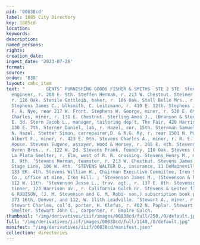 ```yaml
---
pid: '00838cd'
label: 1885 City Directory
key: 1885cd
location: 
keywords: 
description: 
named_persons: 
rights: 
creation_date: 
ingest_date: '2023-07-26'
format: 
source: 
order: '838'
layout: cmhc_item
text: "        GENTS’ FURNISHING GOODS FISHER & SMITHS  STE 2 STE  Steen William J.,
  engineer, r. 208 E. 9th. Steffen Herman, r. 213 W. Chestnut. Steiner Anton, miner,
  r. 116 Oak. Stenile Gottleib, baker, r. 106 Oak. Stell Belle Mrs., r. 219 W. Chestnut.
  Stephens James C., blksmith, C. Leitzmann, r. 419 E. 12th. Stephens James J., painter,
  F. A. Nye, rear 217 W. Front. Stephens W. George, miner, r. 530 E. 6th. ’ Stephenson
  Charles, miner, r. 131 E. Chestnut. Sterling Amos J., (Branson & Sterling,) r. 324
  E. 3d. Stern Jacob L., manager, tailoring dep’t, The Fair, 420 Harrison av., r.
  130 E. 7th. Sterner Daniel, lab, r. Hazel, cor. 15th. Sternman Samuel, lab, r. 1215
  N. Hazel. Stetter Simon, carrepairer,D. & R.G. Ry, r. rear 1501 N. Poplar. Stevens
  Albert F., miner, r. 423 E. 9th. Stevens Charles A., miner, r. R. E. Lee Boarding
  House. Stevens Eugene, assayer, Wood & Hersey, r. 205 E. 4th. Stevens Frank, painter,
  Ovren Bros., r. 122 W. 2d. Stevens Frank, foundry, 110 Oak. Stevens George, lab,
  La Plata Smelter, r. Elm, west of R. R. crossing. Stevens Henry M., miner, r, 423
  E. 9th. ‘Stevens Herman, teamster, r. 213 W. Chestnut. Stevens James M., agt. Carson’s
  Stage Line, 106 W. 4th. ‘STEVENS WALTER D., insurance, 11 DeMaineville blk., r.
  133 EK. 4th. Stevens William H., Chairman Executive Committee, Iron Sil- ver Mining
  Co., office at mine, Iron Hill. ; ‘Stevenson James M., (Stevenson & Robison,) r.
  112 W. 11th. ‘Stevenson Jesse L., trav. agt., r. 137 E. 8th. Stevenson John G.,
  tinner, 123 Harrison av., r. California Gulch nr. Stevens & Leiter flume. . : ‘STEVENSON
  & ROBISON, (J. M. Stevenson and G. M. Robi- son,) subscription book publishers,
  373 16th, Denver, and 112, W. 1lith Leadville. ‘Stewart A., miner, r. 428 E. 6th.
  Stewart Charles, col’d, porter, H. Klefus, r. 402 N. Poplar. Stewart D., lab, American
  Smelter. Stewart John C., carpenter, r. Empire Gulch.       "
thumbnail: "/img/derivatives/iiif/images/00838cd/full/250,/0/default.jpg"
full: "/img/derivatives/iiif/images/00838cd/full/1140,/0/default.jpg"
manifest: "/img/derivatives/iiif/00838cd/manifest.json"
collection: directories
---
```

